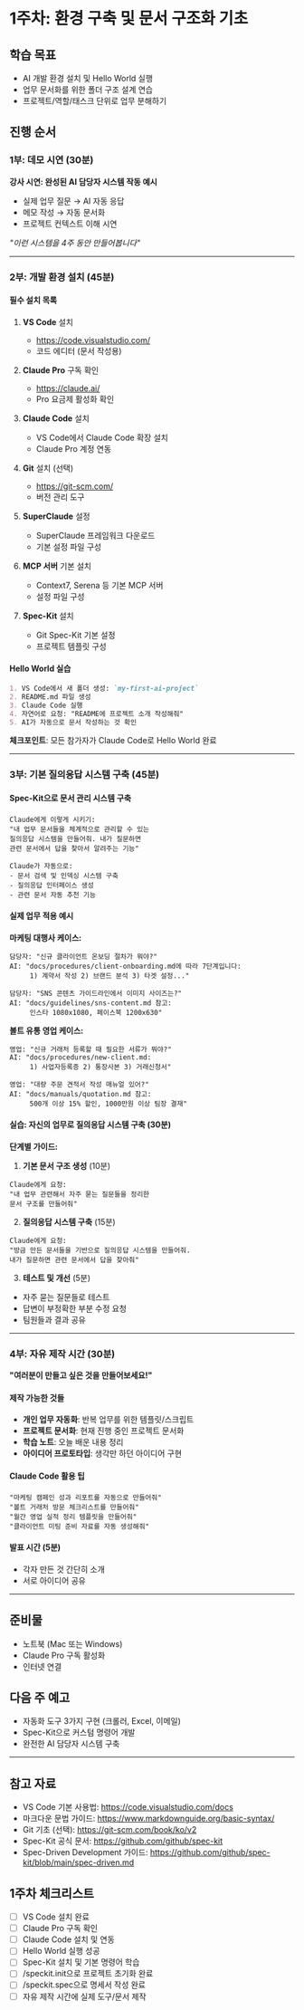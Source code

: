 # 1주차: 환경 구축 및 문서 구조화 기초

## 학습 목표
- AI 개발 환경 설치 및 Hello World 실행
- 업무 문서화를 위한 폴더 구조 설계 연습
- 프로젝트/역할/태스크 단위로 업무 분해하기

## 진행 순서

### 1부: 데모 시연 (30분)
**강사 시연: 완성된 AI 담당자 시스템 작동 예시**
- 실제 업무 질문 → AI 자동 응답
- 메모 작성 → 자동 문서화
- 프로젝트 컨텍스트 이해 시연

*"이런 시스템을 4주 동안 만들어봅니다"*

---

### 2부: 개발 환경 설치 (45분)

#### 필수 설치 목록
1. **VS Code** 설치
   - https://code.visualstudio.com/
   - 코드 에디터 (문서 작성용)

2. **Claude Pro** 구독 확인
   - https://claude.ai/
   - Pro 요금제 활성화 확인

3. **Claude Code** 설치
   - VS Code에서 Claude Code 확장 설치
   - Claude Pro 계정 연동

4. **Git** 설치 (선택)
   - https://git-scm.com/
   - 버전 관리 도구

5. **SuperClaude** 설정
   - SuperClaude 프레임워크 다운로드
   - 기본 설정 파일 구성

6. **MCP 서버** 기본 설치
   - Context7, Serena 등 기본 MCP 서버
   - 설정 파일 구성

7. **Spec-Kit** 설치
   - Git Spec-Kit 기본 설정
   - 프로젝트 템플릿 구성

#### Hello World 실습
```markdown
1. VS Code에서 새 폴더 생성: `my-first-ai-project`
2. README.md 파일 생성
3. Claude Code 실행
4. 자연어로 요청: "README에 프로젝트 소개 작성해줘"
5. AI가 자동으로 문서 작성하는 것 확인
```

**체크포인트**: 모든 참가자가 Claude Code로 Hello World 완료

---

### 3부: 기본 질의응답 시스템 구축 (45분)

#### Spec-Kit으로 문서 관리 시스템 구축
```
Claude에게 이렇게 시키기:
"내 업무 문서들을 체계적으로 관리할 수 있는 
질의응답 시스템을 만들어줘. 내가 질문하면 
관련 문서에서 답을 찾아서 알려주는 기능"

Claude가 자동으로:
- 문서 검색 및 인덱싱 시스템 구축
- 질의응답 인터페이스 생성
- 관련 문서 자동 추천 기능
```

#### 실제 업무 적용 예시

**마케팅 대행사 케이스:**
```
담당자: "신규 클라이언트 온보딩 절차가 뭐야?"
AI: "docs/procedures/client-onboarding.md에 따라 7단계입니다:
     1) 계약서 작성 2) 브랜드 분석 3) 타겟 설정..."

담당자: "SNS 콘텐츠 가이드라인에서 이미지 사이즈는?"
AI: "docs/guidelines/sns-content.md 참고:
     인스타 1080x1080, 페이스북 1200x630"
```

**볼트 유통 영업 케이스:**
```
영업: "신규 거래처 등록할 때 필요한 서류가 뭐야?"
AI: "docs/procedures/new-client.md:
     1) 사업자등록증 2) 통장사본 3) 거래신청서"

영업: "대량 주문 견적서 작성 매뉴얼 있어?"
AI: "docs/manuals/quotation.md 참고:
     500개 이상 15% 할인, 1000만원 이상 팀장 결재"
```

#### 실습: 자신의 업무로 질의응답 시스템 구축 (30분)
**단계별 가이드:**

1. **기본 문서 구조 생성** (10분)
```
Claude에게 요청:
"내 업무 관련해서 자주 묻는 질문들을 정리한 
문서 구조를 만들어줘"
```

2. **질의응답 시스템 구축** (15분)
```
Claude에게 요청:
"방금 만든 문서들을 기반으로 질의응답 시스템을 만들어줘.
내가 질문하면 관련 문서에서 답을 찾아줘"
```

3. **테스트 및 개선** (5분)
- 자주 묻는 질문들로 테스트
- 답변이 부정확한 부분 수정 요청
- 팀원들과 결과 공유

---

### 4부: 자유 제작 시간 (30분)

**"여러분이 만들고 싶은 것을 만들어보세요!"**

#### 제작 가능한 것들
- **개인 업무 자동화**: 반복 업무를 위한 템플릿/스크립트
- **프로젝트 문서화**: 현재 진행 중인 프로젝트 문서화
- **학습 노트**: 오늘 배운 내용 정리
- **아이디어 프로토타입**: 생각만 하던 아이디어 구현

#### Claude Code 활용 팁
```
"마케팅 캠페인 성과 리포트를 자동으로 만들어줘"
"볼트 거래처 방문 체크리스트를 만들어줘"
"월간 영업 실적 정리 템플릿을 만들어줘"
"클라이언트 미팅 준비 자료를 자동 생성해줘"
```

#### 발표 시간 (5분)
- 각자 만든 것 간단히 소개
- 서로 아이디어 공유

---

## 준비물
- 노트북 (Mac 또는 Windows)
- Claude Pro 구독 활성화
- 인터넷 연결

## 다음 주 예고
- 자동화 도구 3가지 구현 (크롤러, Excel, 이메일)
- Spec-Kit으로 커스텀 명령어 개발
- 완전한 AI 담당자 시스템 구축

---

## 참고 자료
- VS Code 기본 사용법: https://code.visualstudio.com/docs
- 마크다운 문법 가이드: https://www.markdownguide.org/basic-syntax/
- Git 기초 (선택): https://git-scm.com/book/ko/v2
- Spec-Kit 공식 문서: https://github.com/github/spec-kit
- Spec-Driven Development 가이드: https://github.com/github/spec-kit/blob/main/spec-driven.md

## 1주차 체크리스트
- [ ] VS Code 설치 완료
- [ ] Claude Pro 구독 확인
- [ ] Claude Code 설치 및 연동
- [ ] Hello World 실행 성공
- [ ] Spec-Kit 설치 및 기본 명령어 학습
- [ ] /speckit.init으로 프로젝트 초기화 완료
- [ ] /speckit.spec으로 명세서 작성 완료
- [ ] 자유 제작 시간에 실제 도구/문서 제작
